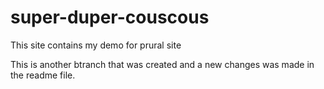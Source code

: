 # super-duper-couscous
This site contains my demo for prural site






This is another btranch that was created and a new changes was made in the readme file. 
